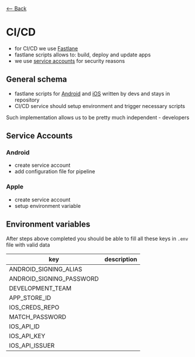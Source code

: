 [<-- Back](../README.md)

# CI/CD

- for CI/CD we use [Fastlane](https://docs.fastlane.tools/getting-started/cross-platform/react-native/)
- fastlane scripts allows to: build, deploy and update apps
- we use [service accounts](#service-accounts) for security reasons

## General schema
- fastlane scripts for [Android](./Android) and [iOS](./iOS) written by devs and stays in repository
- CI/CD service should setup environment and trigger necessary scripts

Such implementation allows us to be pretty much independent - developers

## Service Accounts
### Android
- create service account
- add configuration file for pipeline
### Apple
- create service account
- setup environment variable

## Environment variables
After steps above completed you should be able to fill
all these keys in `.env` file with valid data

| key                      | description   |
|--------------------------|---------------|
| ANDROID_SIGNING_ALIAS    |               |
| ANDROID_SIGNING_PASSWORD |               |
| DEVELOPMENT_TEAM         |               |
| APP_STORE_ID             |               |
| IOS_CREDS_REPO           |               |
| MATCH_PASSWORD           |               |
| IOS_API_ID               |               |
| IOS_API_KEY              |               |
| IOS_API_ISSUER           |               |
